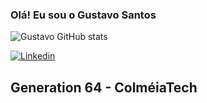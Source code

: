 ### Olá! Eu sou o Gustavo Santos 







![Gustavo GitHub stats](https://github-readme-stats.vercel.app/api?username=GustavoZambonSantos&show_icons=true&theme=dracula)



[![Linkedin](https://img.shields.io/badge/LinkedIn-0077B5?style=for-the-badge&logo=linkedin&logoColor=white)](https://www.linkedin.com/in/gustavo-santos-2a3505118/)


## Generation 64 - ColméiaTech
